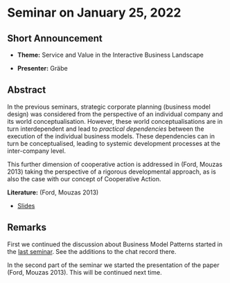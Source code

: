 # Seminar on January 25, 2022

## Short Announcement

* __Theme:__ Service and Value in the Interactive Business Landscape

* __Presenter:__ Gräbe

## Abstract

In the previous seminars, strategic corporate planning (business model design)
was considered from the perspective of an individual company and its world
conceptualisation.  However, these world conceptualisations are in turn
interdependent and lead to _practical dependencies_ between the execution of
the individual business models.  These dependencies can in turn be
conceptualised, leading to systemic development processes at the inter-company
level.

This further dimension of cooperative action is addressed in (Ford, Mouzas
2013) taking the perspective of a rigorous developmental approach, as is also
the case with our concept of Cooperative Action.

__Literature:__ (Ford, Mouzas 2013)

* [Slides](Slides.pdf)

## Remarks

First we continued the discussion about Business Model Patterns started in the
[last seminar](../2022-01-18/README.md).  See the additions to the chat record
there.

In the second part of the seminar we started the presentation of the paper
(Ford, Mouzas 2013). This will be continued next time. 



